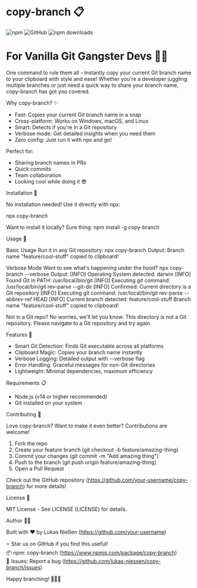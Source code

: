 # copy-branch 📋

![npm](https://img.shields.io/npm/v/copy-branch) ![GitHub](https://img.shields.io/github/license/your-username/copy-branch) ![npm downloads](https://img.shields.io/npm/dt/copy-branch)

# For Vanilla Git Gangster Devs 🥷🦅

One command to rule them all - Instantly copy your current Git branch name to your clipboard with style and ease! Whether you're a developer juggling multiple branches or just need a quick way to share your branch name, copy-branch has got you covered.

Why copy-branch? ✨

- Fast: Copies your current Git branch name in a snap
- Cross-platform: Works on Windows, macOS, and Linux
- Smart: Detects if you're in a Git repository
- Verbose mode: Get detailed insights when you need them
- Zero config: Just run it with npx and go!

Perfect for:

- Sharing branch names in PRs
- Quick commits
- Team collaboration
- Looking cool while doing it 😎

Installation 🚀

No installation needed! Use it directly with npx:

npx copy-branch

Want to install it locally? Sure thing:
npm install -g copy-branch

Usage 🎯

Basic Usage
Run it in any Git repository:
npx copy-branch
Output:
Branch name "feature/cool-stuff" copied to clipboard!

Verbose Mode
Want to see what's happening under the hood?
npx copy-branch --verbose
Output:
[INFO] Operating System detected: darwin
[INFO] Found Git in PATH: /usr/local/bin/git
[INFO] Executing git command: /usr/local/bin/git rev-parse --git-dir
[INFO] Confirmed: Current directory is a Git repository
[INFO] Executing git command: /usr/local/bin/git rev-parse --abbrev-ref HEAD
[INFO] Current branch detected: feature/cool-stuff
Branch name "feature/cool-stuff" copied to clipboard!

Not in a Git repo?
No worries, we'll let you know:
This directory is not a Git repository. Please navigate to a Git repository and try again.

Features 🌟

- Smart Git Detection: Finds Git executable across all platforms
- Clipboard Magic: Copies your branch name instantly
- Verbose Logging: Detailed output with --verbose flag
- Error Handling: Graceful messages for non-Git directories
- Lightweight: Minimal dependencies, maximum efficiency

Requirements 📋

- Node.js (v14 or higher recommended)
- Git installed on your system

Contributing 🤝

Love copy-branch? Want to make it even better? Contributions are welcome!

1. Fork the repo
2. Create your feature branch (git checkout -b feature/amazing-thing)
3. Commit your changes (git commit -m "Add amazing thing")
4. Push to the branch (git push origin feature/amazing-thing)
5. Open a Pull Request

Check out the GitHub repository (https://github.com/your-username/copy-branch) for more details!

License 📜

MIT License - See LICENSE (LICENSE) for details.

Author 👨‍💻

Built with ❤️ by Lukas Nießen (https://github.com/your-username)

⭐ Star us on GitHub if you find this useful!  
📦 npm: copy-branch (https://www.npmjs.com/package/copy-branch)  
🐛 Issues: Report a bug (https://github.com/lukas-niessen/copy-branch/issues)

Happy branching! 🌳🥷🦅

